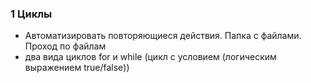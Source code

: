 ### 1 Циклы
- Автоматизировать повторяющиеся действия. Папка с файлами. Проход по файлам
- два вида циклов for и while (цикл с условием (логическим выражением true/false))
